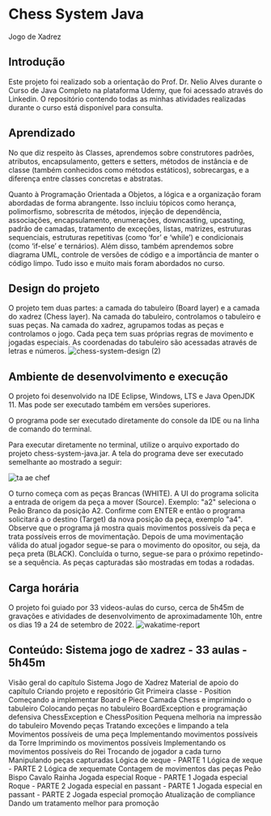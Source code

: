 # Chess System Java

Jogo de Xadrez

## Introdução
Este projeto foi realizado sob a orientação do Prof. Dr. Nelio Alves durante o Curso de Java Completo na plataforma Udemy, que foi acessado através do Linkedin. O repositório contendo todas as minhas atividades realizadas durante o curso está disponível para consulta.


## Aprendizado
No que diz respeito às Classes, aprendemos sobre construtores padrões, atributos, encapsulamento, getters e setters, métodos de instância e de classe (também conhecidos como métodos estáticos), sobrecargas, e a diferença entre classes concretas e abstratas.

Quanto à Programação Orientada a Objetos, a lógica e a organização foram abordadas de forma abrangente. Isso incluiu tópicos como herança, polimorfismo, sobrescrita de métodos, injeção de dependência, associações, encapsulamento, enumerações, downcasting, upcasting, padrão de camadas, tratamento de exceções, listas, matrizes, estruturas sequenciais, estruturas repetitivas (como ‘for’ e ‘while’) e condicionais (como ‘if-else’ e ternários). Além disso, também aprendemos sobre diagrama UML, controle de versões de código e a importância de manter o código limpo. Tudo isso e muito mais foram abordados no curso.

## Design do projeto
O projeto tem duas partes: a camada do tabuleiro (Board layer) e a camada do xadrez (Chess layer). Na camada do tabuleiro, controlamos o tabuleiro e suas peças. Na camada do xadrez, agrupamos todas as peças e controlamos o jogo. Cada peça tem suas próprias regras de movimento e jogadas especiais. As coordenadas do tabuleiro são acessadas através de letras e números.
![chess-system-design (2)](https://github.com/devDouglasN/chess-system-java/assets/122110326/29b21fc3-4275-4d23-8b5a-032a6e097038)

## Ambiente de desenvolvimento e execução
O projeto foi desenvolvido na IDE Eclipse, Windows, LTS e Java OpenJDK 11. Mas pode ser executado também em versões superiores.

O programa pode ser executado diretamente do console da IDE ou na linha de comando do terminal.

Para executar diretamente no terminal, utilize o arquivo exportado do projeto chess-system-java.jar.
A tela do programa deve ser executado semelhante ao mostrado a seguir:

![ta ae chef](https://github.com/devDouglasN/chess-system-java/assets/122110326/077ed5a6-f26d-4abf-8a79-eb84513a32cb)

O turno começa com as peças Brancas (WHITE). A UI do programa solicita a entrada de origem da peça a mover (Source). Exemplo: "a2" seleciona o Peão Branco da posição A2. Confirme com ENTER e então o programa solicitará a o destino (Target) da nova posição da peça, exemplo "a4". Observe que o programa já mostra quais movimentos possíveis da peça e trata possíveis erros de movimentação. Depois de uma movimentação válida do atual jogador segue-se para o movimento do opositor, ou seja, da peça preta (BLACK). Concluída o turno, segue-se para o próximo repetindo-se a sequência. As peças capturadas são mostradas em todas a rodadas.

## Carga horária
O projeto foi guiado por 33 videos-aulas do curso, cerca de 5h45m de gravações e atividades de desenvolvimento de aproximadamente 10h, entre os dias 19 a 24 de setembro de 2022.
![wakatime-report](https://github.com/devDouglasN/chess-system-java/assets/122110326/4fb45a9e-f90c-4ca5-84cc-d5a927139ffe)

## Conteúdo: Sistema jogo de xadrez - 33 aulas - 5h45m
Visão geral do capítulo Sistema Jogo de Xadrez
Material de apoio do capítulo
Criando projeto e repositório Git
Primeira classe - Position
Começando a implementar Board e Piece
Camada Chess e imprimindo o tabuleiro
Colocando peças no tabuleiro
BoardException e programação defensiva
ChessException e ChessPosition
Pequena melhoria na impressão do tabuleiro
Movendo peças
Tratando exceções e limpando a tela
Movimentos possíveis de uma peça
Implementando movimentos possíveis da Torre
Imprimindo os movimentos possíveis
Implementando os movimentos possíveis do Rei
Trocando de jogador a cada turno
Manipulando peças capturadas
Lógica de xeque - PARTE 1
Lógica de xeque - PARTE 2
Lógica de xequemate
Contagem de movimentos das peças
Peão
Bispo
Cavalo
Rainha
Jogada especial Roque - PARTE 1
Jogada especial Roque - PARTE 2
Jogada especial en passant - PARTE 1
Jogada especial en passant - PARTE 2
Jogada especial promoção
Atualização de compliance
Dando um tratamento melhor para promoção

